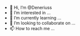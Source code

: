 - 👋 Hi, I’m @Deneriuss
- 👀 I’m interested in ...
- 🌱 I’m currently learning ...
- 💞️ I’m looking to collaborate on ...
- 📫 How to reach me ...

<!---
Deneriuss/Deneriuss is a ✨ special ✨ repository because its `README.md` (this file) appears on your GitHub profile.
You can click the Preview link to take a look at your changes.
--->
